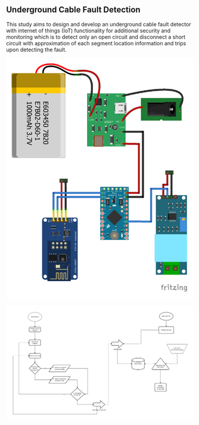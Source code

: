 ## Underground Cable Fault Detection

This study aims to design and develop an underground cable fault detector with internet of things (IoT) functionality for additional security and monitoring which is to detect only an open circuit and disconnect a short circuit with approximation of each segment location information and trips upon detecting the fault.

<p align="center">
  <img src="schematic\diagram.png">
</p>

<p align="center">
  <img src="doc\flowchart.png">
</p>
